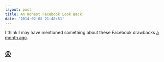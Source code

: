 ```yaml
---
layout: post
title: An Honest Facebook Look Back
date: '2014-02-08 21:48:51'
---
```


<p>I think I may have mentioned something about these Facebook drawbacks <a href="http://www.thenewsprint.co//facebook-less-freedom">a month ago</a>.</p>

<h2 id="httpthenewsprintcobloghonestfacebooklookback"><a href="http://thenewsprint.co/blog/honest-facebook-look-back">◎</a></h2>